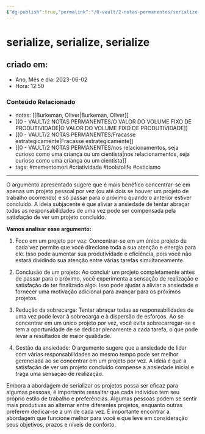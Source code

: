 ```yaml
---
{"dg-publish":true,"permalink":"/0-vault/2-notas-permanentes/serialize-serialize-serialize/","tags":["permanente","mementomori","criatividade","toolstolife","ceticismo"],"dgHomeLink":true,"dgShowLocalGraph":true,"dgShowFileTree":true,"dgEnableSearch":true,"noteIcon":""}
---
```


# serialize, serialize, serialize

## criado em: 
-  Ano, Mês e dia: 2023-06-02
- Hora: 12:50

### Conteúdo Relacionado
- notas: [[Burkeman, Oliver\|Burkeman, Oliver]]
- [[0 - VAULT/2 NOTAS PERMANENTES/O VALOR DO VOLUME FIXO DE PRODUTIVIDADE\|O VALOR DO VOLUME FIXO DE PRODUTIVIDADE]]
- [[0 - VAULT/2 NOTAS PERMANENTES/Fracasse estrategicamente\|Fracasse estrategicamente]]
- [[0 - VAULT/2 NOTAS PERMANENTES/nos relacionamentos, seja curioso como uma criança ou um cientista\|nos relacionamentos, seja curioso como uma criança ou um cientista]]
- tags: #mementomori #criatividade #toolstolife #ceticismo 
---

O argumento apresentado sugere que é mais benéfico concentrar-se em apenas um projeto pessoal por vez (ou até dois se houver um projeto de trabalho ocorrendo) e só passar para o próximo quando o anterior estiver concluído. A ideia subjacente é que aliviar a ansiedade de tentar abraçar todas as responsabilidades de uma vez pode ser compensada pela satisfação de ver um projeto concluído.

**Vamos analisar esse argumento:**

1. Foco em um projeto por vez:
Concentrar-se em um único projeto de cada vez permite que você direcione toda a sua atenção e energia para ele. Isso pode aumentar sua produtividade e eficiência, pois você não estará dividindo sua atenção entre várias tarefas simultaneamente.

2. Conclusão de um projeto:
Ao concluir um projeto completamente antes de passar para o próximo, você experimenta a sensação de realização e satisfação de ter finalizado algo. Isso pode ajudar a aliviar a ansiedade e fornecer uma motivação adicional para avançar para os próximos projetos.

3. Redução da sobrecarga:
Tentar abraçar todas as responsabilidades de uma vez pode levar à sobrecarga e à dispersão de esforços. Ao se concentrar em um único projeto por vez, você evita sobrecarregar-se e tem a oportunidade de se dedicar plenamente a cada tarefa, o que pode levar a resultados de maior qualidade.

4. Gestão da ansiedade:
O argumento sugere que a ansiedade de lidar com várias responsabilidades ao mesmo tempo pode ser melhor gerenciada ao se concentrar em um projeto por vez. A ideia é que a satisfação de ver um projeto concluído compense a ansiedade inicial e traga uma sensação de realização.

Embora a abordagem de serializar os projetos possa ser eficaz para algumas pessoas, é importante ressaltar que cada indivíduo tem seu próprio estilo de trabalho e preferências. Algumas pessoas podem se sentir mais produtivas ao alternar entre diferentes projetos, enquanto outras preferem dedicar-se a um de cada vez. É importante encontrar a abordagem que funcione melhor para você e que leve em consideração seus objetivos, prazos e níveis de conforto.